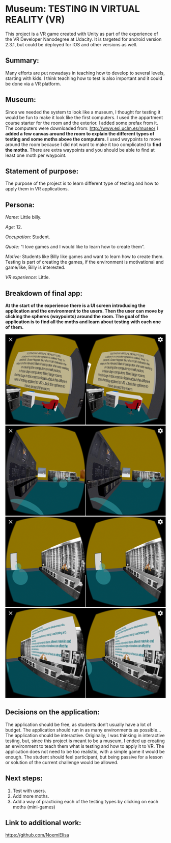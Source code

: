 # Museum: TESTING IN VIRTUAL REALITY (VR)

This project is a VR game created with Unity as part of the experience of the VR Developer Nanodegree at Udacity. It is targeted for android version 2.3.1, but could be deployed for IOS and other versions as well.

## Summary: 
Many efforts are put nowadays in teaching how to develop to several levels, starting with kids. I think teaching how to test is also important and it could be done via a VR platform.

## Museum:
Since we needed the system to look like a museum, I thought for testing it would be fun to make it look like the first computers.
I used the appartment course starter for the room and the exterior. I added some prefax from it.
The computers were downloaded from: http://www.esi.uclm.es/museo/
**I added a few canvas around the room to explain the different types of testing and some moths above the computers.**
I used waypoints to move around the room because I did not want to make it too complicated to **find the moths**. There are extra waypoints and you should be able to find at least one moth per waypoint.

## Statement of purpose: 
The purpose of the project is to learn different type of testing and how to apply them in VR applications.

## Persona: 
*Name:* Little billy.

*Age:* 12.

*Occupation:* Student.

*Quote:* “I love games and I would like to learn how to create them”.

*Motive:* Students like Billy like games and want to learn how to create them. Testing is part of creating the games, if the environment is motivational and game/like, Billy is interested.

*VR experience:* Little.

## Breakdown of final app: 
**At the start of the experience there is a UI screen introducing the application and the environment to the users. Then the user can move by clicking the spheres (waypoints) around the room. The goal of the application is to find all the moths and learn about testing with each one of them.**

![Screenshot1](https://github.com/NoemiElisa/museum/blob/master/Screenshots/Screenshot_2017-09-03-16-49-27.png)
![Screenshot1](https://github.com/NoemiElisa/museum/blob/master/Screenshots/Screenshot_2017-09-03-16-49-32.png)
![Screenshot1](https://github.com/NoemiElisa/museum/blob/master/Screenshots/Screenshot_2017-09-03-16-49-38.png)
![Screenshot1](https://github.com/NoemiElisa/museum/blob/master/Screenshots/Screenshot_2017-09-03-16-49-44.png)

## Decisions on the application:
The application should be free, as students don’t usually have a lot of budget. The application should run in as many environments as possible…
The application should be interactive. Originally, I was thinking in interactive testing, but, since this project is meant to be a museum, I ended up creating an environment to teach them what is testing and how to apply it to VR.
The application does not need to be too realistic, with a simple game it would be enough.
The student should feel participant, but being passive for a lesson or solution of the current challenge would be allowed.

## Next steps:

1. Test with users.
2. Add more moths.
3. Add a way of practicing each of the testing types by clicking on each moths (mini-games)

## Link to additional work:
https://github.com/NoemiElisa

